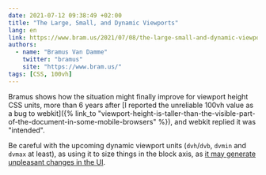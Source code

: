 ```yaml
---
date: 2021-07-12 09:38:49 +02:00
title: "The Large, Small, and Dynamic Viewports"
lang: en
link: https://www.bram.us/2021/07/08/the-large-small-and-dynamic-viewports/
authors:
  - name: "Bramus Van Damme"
    twitter: "bramus"
    site: "https://www.bram.us/"
tags: [CSS, 100vh]
---
```


Bramus shows how the situation might finally improve for viewport height CSS units, more than 6 years after [I reported the unreliable 100vh value as a bug to webkit]({% link_to "viewport-height-is-taller-than-the-visible-part-of-the-document-in-some-mobile-browsers" %}), and webkit replied it was "intended".

Be careful with the upcoming dynamic viewport units (`dvh`/`dvb`, `dvmin` and `dvmax` at least), as using it to size things in the block axis, as [it may generate unpleasant changes in the UI](https://nicolas-hoizey.com/articles/2015/02/18/viewport-height-is-taller-than-the-visible-part-of-the-document-in-some-mobile-browsers/#june-30th-update).